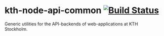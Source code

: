 # kth-node-api-common [![Build Status](https://travis-ci.org/KTH/kth-node-api-common.svg?branch=master)](https://travis-ci.org/KTH/kth-node-api-common)

Generic utilities for the API-backends of web-applications at KTH Stockholm.
